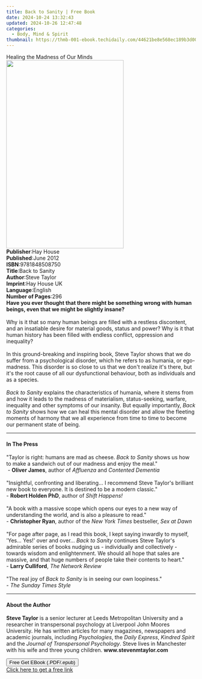 ```yaml
---
title: Back to Sanity | Free Book
date: 2024-10-24 13:32:43
updated: 2024-10-26 12:47:48
categories:
  - Body, Mind & Spirit
thumbnail: https://thmb-001-ebook.techidaily.com/44621be8e568ec189b3d00c8dcb60793317babf616bac888ca9b71e2e26ffef0.jpg
---
```

<main id="book-container">
  <div class="flex flex-col">
    <div class="book-brief flex-1 py-6 px-4 sm:p-6 md:py-10 md:px-8">
      <!-- brief-->
      <div class="book-brief-main">Healing the Madness of Our Minds</div>
    </div>
    <div
      class="book-meta-info flex-1 grid gap-4 col-start-1 col-end-3 row-start-1 sm:mb-6 sm:grid-cols-4 lg:gap-6 lg:col-start-2 lg:row-end-6 lg:row-span-6 lg:mb-0"
    >
      <div
        class="book-meta-info-left place-content-center mt-4 p-4 text-sm leading-6 col-start-2 col-span-2 dark:text-slate-400"
      >
        <img
          class="w-full h-500 object-cover rounded-lg sm:h-255 sm:col-span-2 lg:col-span-full"
          src="https://img-001-ebook.techidaily.com/6d5b73d315f8bbf53bdde07c4a7457bf422eee8a5b5bba44203ebb3e4353ee41.jpg"
          alt=""
          width="312"
          height="500"
        />
      </div>
      <div
        class="book-meta-info-right mt-2 col-start-1 row-start-2 col-span-3 self-center"
      >
        <!-- meta data  -->
        <div class="flex flex-col px-4 md:px-8">
          <div class="flex-1">
            <strong>Publisher</strong>:<span class="px-2">Hay House</span>
          </div>
          <div class="flex-1">
            <strong>Published</strong>:<span class="px-2">June 2012</span>
          </div>
          <div class="flex-1">
            <strong>ISBN</strong>:<span class="px-2">9781848508750</span>
          </div>
          <div class="flex-1">
            <strong>Title</strong>:<span class="px-2">Back to Sanity</span>
          </div>
          <div class="flex-1">
            <strong>Author</strong>:<span class="px-2">Steve Taylor</span>
          </div>
          <div class="flex-1">
            <strong>Imprint</strong>:<span class="px-2">Hay House UK</span>
          </div>
          <div class="flex-1">
            <strong>Language</strong>:<span class="px-2">English</span>
          </div>
          <div class="flex-1">
            <strong>Number of Pages</strong>:<span class="px-2">296</span>
          </div>
        </div>
      </div>
    </div>
    <div class="book-description flex-1 py-6 px-4 sm:p-6 md:py-10 md:px-8">
      <div class="book-description-main">
        <div accordion-content="" id="description">
          <b
            >Have you ever thought that there might be something wrong with
            human beings, even that we might be slightly insane? </b
          ><br /><br />Why is it that so many human beings are filled with a
          restless discontent, and an insatiable desire for material goods,
          status and power? Why is it that human history has been filled with
          endless conflict, oppression and inequality? <br /><br />In this
          ground-breaking and inspiring book, Steve Taylor shows that we do
          suffer from a psychological disorder, which he refers to as humania,
          or ego-madness. This disorder is so close to us that we don't realize
          it's there, but it's the root cause of all our dysfunctional
          behaviour, both as individuals and as a species. <br /><br /><i
            >Back to Sanity&nbsp;</i
          >explains the characteristics of humania, where it stems from and how
          it leads to the madness of materialism, status-seeking, warfare,
          inequality and other symptoms of our insanity. But equally
          importantly, <i>Back to Sanity</i> shows how we can heal this mental
          disorder and allow the fleeting moments of harmony that we all
          experience from time to time to become our permanent state of being.
        </div>
        <div class="accordion-fader"></div>
      </div>
    </div>
    <div class="book-excerpts flex-1 py-6 px-4 sm:p-6 md:py-10 md:px-8">
      <!-- excerpts-->
      <div class="book-excerpts-main">
        <hr />
        <h4 class="placeholder placeholder-heading">
          <span>In The Press</span>
        </h4>
        <p>
          "Taylor is right: humans are mad as cheese.&nbsp;<i>Back to Sanity</i
          >&nbsp;shows us how to make a sandwich out of our madness and enjoy
          the meal."<br />&nbsp;- <b>Oliver James</b>, author of
          <i>Affluenza </i>and <i>Contented Dementia<br /><br /></i>"Insightful,
          confronting and liberating... I recommend Steve Taylor's brilliant new
          book to everyone. It is destined to be a modern classic."<br />-
          <b>Robert Holden PhD</b>, author of
          <i>Shift Happens!<br /><br /></i>"A book with a massive scope which
          opens our eyes to a new way of understanding the world, and is also a
          pleasure to read."&nbsp;<br />- <b>Christopher Ryan</b>, author of the
          <i>New York Times </i>bestseller,&nbsp;<i>Sex at Dawn<br /><br /></i
          >"For page after page, as I read this book, I kept saying inwardly to
          myself, 'Yes... Yes!' over and over...&nbsp;<i>Back to Sanity&nbsp;</i
          >continues Steve Taylor's admirable series of books nudging us -
          individually and collectively - towards wisdom and enlightenment. We
          should all hope that sales are massive, and that huge numbers of
          people take their contents to heart."<br />-
          <b>Larry Culliford</b>,&nbsp;<i>The Network Review<br /><br /></i>"The
          real joy of&nbsp;<i>Back to Sanity</i>&nbsp;is in seeing our own
          loopiness."<br />-&nbsp;<i>The Sunday Times Style</i>
        </p>
      </div>
    </div>
    <div class="book-about-author flex-1 py-6 px-4 sm:p-6 md:py-10 md:px-8">
      <!-- about author-->
      <div class="book-main-author-main">
        <hr />
        <h4 class="placeholder placeholder-heading">
          <span>About the Author</span>
        </h4>
        <p>
          <b>Steve Taylor</b> is a senior lecturer at Leeds Metropolitan
          University and a researcher in transpersonal psychology at Liverpool
          John Moores University. He has written articles for many magazines,
          newspapers and academic journals, including <i>Psychologies</i>, the
          <i>Daily Express</i>, <i>Kindred Spirit</i> and the
          <i>Journal of Transpersonal Psychology</i>. Steve lives in Manchester
          with his wife and three young children. <b>www.stevenmtaylor.com </b>
        </p>
      </div>
    </div>
    <div class="book-free-get flex-1 py-6 px-4 sm:p-6 md:py-10 md:px-8">
      <button
        id="btn-free-get"
        class="bg-blue-500 hover:bg-blue-700 text-white font-bold py-2 px-4 rounded"
      >
        Free Get EBook (.PDF/.epub)
      </button>
      <div id="countdown-display" class="px-2 text-lg mt-2"></div>
      <a
        id="free-link"
        class="hidden bg-blue-500 hover:bg-blue-700 text-white font-bold py-2 px-4 rounded"
        href="https://www.ebooks.com/en-us/book/209527921/back-to-sanity/steve-taylor/"
        target="_blank"
        >Click here to get a free link</a
      >
    </div>
    <script>
      let countdownTime = 0;
      let countdownInterval = null;
      document
        .getElementById('btn-free-get')
        .addEventListener('click', startCountdown);
      function startCountdown() {
        countdownTime = new Date().getTime() + 60000 * 3;
        countdownInterval = setInterval(updateCountdown, 1000);
        document.getElementById('btn-free-get').disabled = true;
        document
          .getElementById('btn-free-get')
          .classList.add('bg-gray-500', 'cursor-not-allowed');
      }
      function updateCountdown() {
        let currentTime = new Date().getTime();
        let timeLeft = countdownTime - currentTime;
        let secondsLeft = Math.floor(timeLeft / 1000);
        document.getElementById('countdown-display').innerHTML =
          `Remaining time: ${secondsLeft} seconds.`;
        if (secondsLeft <= 0) {
          clearInterval(countdownInterval);
          document.getElementById('btn-free-get').classList.add('hidden');
          document.getElementById('free-link').classList.remove('hidden');
          document.getElementById('countdown-display').innerHTML = '';
        }
      }
    </script>
  </div>
</main>
